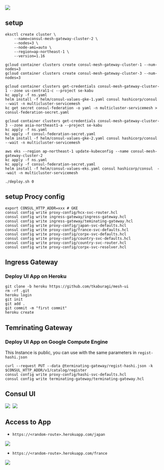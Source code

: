 <kbd>
  <img src="https://github-image-tkaburagi.s3-ap-northeast-1.amazonaws.com/my-github-repo/geo-failover.png">
</kbd>

## setup

```shell script
eksctl create cluster \
    --name=consul-mesh-gateway-cluster-2 \
    --nodes=3 \
    --node-ami=auto \
    --region=ap-northeast-1 \
    --version=1.16
```

```shell script
gcloud container clusters create consul-mesh-gateway-cluster-1 --num-nodes=3
gcloud container clusters create consul-mesh-gateway-cluster-3 --num-nodes=3
```

```shell script
gcloud container clusters get-credentials consul-mesh-gateway-cluster-1 --zone us-central1-c --project se-kabu
kc apply -f ns.yaml
helm install -f helm/consul-values-gke-1.yaml consul hashicorp/consul  --wait -n multicluster-servicemesh
kc get secret consul-federation -o yaml -n multicluster-servicemesh > consul-federation-secret.yaml
```

```shell script
gcloud container clusters get-credentials consul-mesh-gateway-cluster-3 --zone asia-northeast1-a --project se-kabu
kc apply -f ns.yaml
kc apply -f consul-federation-secret.yaml
helm install -f helm/consul-values-gke-2.yaml consul hashicorp/consul  --wait -n multicluster-servicemesh
```

```shell script
aws eks --region ap-northeast-1 update-kubeconfig --name consul-mesh-gateway-cluster-2
kc apply -f ns.yaml
kc apply -f consul-federation-secret.yaml
helm install -f helm/consul-values-eks.yaml consul hashicorp/consul  --wait -n multicluster-servicemesh
```

```shell script
./deploy.sh 0
```

## setup Procy config
```shell script
export CONSUL_HTTP_ADDR=xxx # GKE
consul config write proxy-config/hcx-svc-router.hcl
consul config write ingress-gateway/ingress-gateway.hcl
consul config write ingress-gateway/teminating-gateway.hcl
consul config write proxy-config/japan-svc-defaults.hcl
consul config write proxy-config/france-svc-defaults.hcl
consul config write proxy-config/corpx-svc-defaults.hcl
consul config write proxy-config/country-svc-defaults.hcl
consul config write proxy-config/country-svc-router.hcl
consul config write proxy-config/corpx-svc-resolver.hcl
```

## Ingress Gateway

### Deploy UI App on Heroku

```shell script
git clone -b heroku https://github.com/tkaburagi/mesh-ui
rm -rf .git
heroku login
git init
git add .
git commit -m "first commit"
heroku create
```

## Temrinating Gateway

### Deploy UI App on Google Compute Engine

This Instance is public, you can use with the same parameters in `regist-hashi.json`

```shell script
curl --request PUT --data @terminating-gateway/regist-hashi.json -k $CONSUL_HTTP_ADDR/v1/catalog/register
consul config write proxy-config/hashi-svc-defaults.hcl
consul config write terminating-gateway/terminating-gateway.hcl
```

## Consul UI
<kbd>
  <img src="https://github-image-tkaburagi.s3-ap-northeast-1.amazonaws.com/my-github-repo/dc-1.png">
</kbd>
<kbd>
  <img src="https://github-image-tkaburagi.s3-ap-northeast-1.amazonaws.com/my-github-repo/dc-2.png">
</kbd>

## Access to App
* `https://<random-route>.herokuapp.com/japan`

<kbd>
  <img src="https://github-image-tkaburagi.s3-ap-northeast-1.amazonaws.com/my-github-repo/japan.png">
</kbd>

* `https://<random-route>.herokuapp.com/france`

<kbd>
  <img src="https://github-image-tkaburagi.s3-ap-northeast-1.amazonaws.com/my-github-repo/france.png">
</kbd>